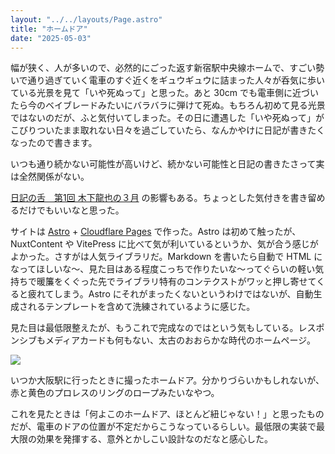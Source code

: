 ```yaml
---
layout: "../../layouts/Page.astro"
title: "ホームドア"
date: "2025-05-03"
---
```


幅が狭く、人が多いので、必然的にごった返す新宿駅中央線ホームで、すごい勢いで通り過ぎていく電車のすぐ近くをギュウギュウに詰まった人々が呑気に歩いている光景を見て「いや死ぬって」と思った。あと 30cm でも電車側に近づいたら今のベイブレードみたいにバラバラに弾けて死ぬ。もちろん初めて見る光景ではないのだが、ふと気付いてしまった。その日に遭遇した「いや死ぬって」がこびりついたまま取れない日々を過ごしていたら、なんかやけに日記が書きたくなったので書きます。

いつも通り続かない可能性が高いけど、続かない可能性と日記の書きたさって実は全然関係がない。

[日記の舌　第1回 木下龍也の３月](https://note.com/nanarokusha/n/nb25bdb6cf359) の影響もある。ちょっとした気付きを書き留めるだけでもいいなと思った。

サイトは [Astro](https://astro.build/) + [Cloudflare Pages](https://www.cloudflare.com/ja-jp/developer-platform/products/pages/) で作った。Astro は初めて触ったが、NuxtContent や VitePress に比べて気が利いているというか、気が合う感じがよかった。さすがは人気ライブラリだ。Markdown を書いたら自動で HTML になってほしいな～、見た目はある程度こっちで作りたいな～ってぐらいの軽い気持ちで暖簾をくぐった先でライブラリ特有のコンテクストがワッと押し寄せてくると疲れてしまう。Astro にそれがまったくないというわけではないが、自動生成されるテンプレートを含めて洗練されているように感じた。

見た目は最低限整えたが、もうこれで完成なのではという気もしている。レスポンシブもメディアカードも何もない、太古のおおらかな時代のホームページ。

[![](https://blog-files.gloxi.net/2025-05-03_0001.webp)](https://blog-files.gloxi.net/2025-05-03_0001.webp)

いつか大阪駅に行ったときに撮ったホームドア。分かりづらいかもしれないが、赤と黄色のプロレスのリングのロープみたいなやつ。

これを見たときは「何よこのホームドア、ほとんど紐じゃない！」と思ったものだが、電車のドアの位置が不定だからこうなっているらしい。最低限の実装で最大限の効果を発揮する、意外とかしこい設計なのだなと感心した。
